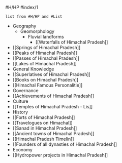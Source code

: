 #H/HP #index/1
```dataview
list from #H/HP and #List 
```
* Geography
	* Geomorphology
		* Fluvial landforms
			* [[Waterfalls of Himachal Pradesh]]
* [[Springs of Himachal Pradesh]]
* [[Peaks of Himachal Pradesh]]
* [[Passes of Himachal Pradesh]]
* [[Lakes of Himachal Pradesh]]
* General Knowledge
* [[Superlatives of Himachal Pradesh]]
* [[Books on Himachal Pradesh]]
* [[Himachal Famous Personalitie]]
* Governance
* [[Achievements of Himachal Pradesh]]
* Culture
* [[Temples of Himachal Pradesh - Lis]]
* History
* [[Forts of Himachal Pradesh]]
* [[Travelogues on Himachal]]
* [[Sanad in Himachal Pradesh]]
* [[Ancient towns of Himachal Pradesh]]
* [[Himachal Pradesh Timelin]]
* [[Founders of all dynasties of Himachal Pradesh]]
* Economy
* [[Hydropower projects in Himachal Pradesh]]